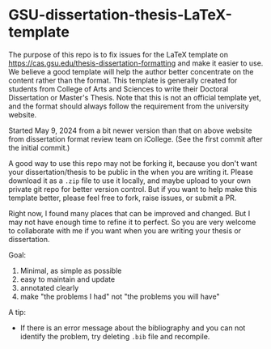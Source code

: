 # GSU-dissertation-thesis-LaTeX-template
The purpose of this repo is to fix issues for the LaTeX template on https://cas.gsu.edu/thesis-dissertation-formatting and make it easier to use. We believe a good template will help the author better concentrate on the content rather than the format. This template is generally created for students from College of Arts and Sciences to write their Doctoral Dissertation or Master's Thesis. Note that this is not an official template yet, and the format should always follow the requirement from the university website.

Started May 9, 2024 from a bit newer version than that on above website from dissertation format review team on iCollege. (See the first commit after the initial commit.)

A good way to use this repo may not be forking it, because you don't want your dissertation/thesis to be public in the when you are writing it. Please download it as a `.zip` file to use it locally, and maybe upload to your own private git repo for better version control. But if you want to help make this template better, please feel free to fork, raise issues, or submit a PR.

Right now, I found many places that can be improved and changed. But I may not have enough time to refine it to perfect. So you are very welcome to collaborate with me if you want when you are writing your thesis or dissertation.

Goal:
1. Minimal, as simple as possible
2. easy to maintain and update
3. annotated clearly
4. make "the problems I had" not "the problems you will have"

A tip:
* If there is an error message about the bibliography and you can not identify the problem, try deleting `.bib` file and recompile.

